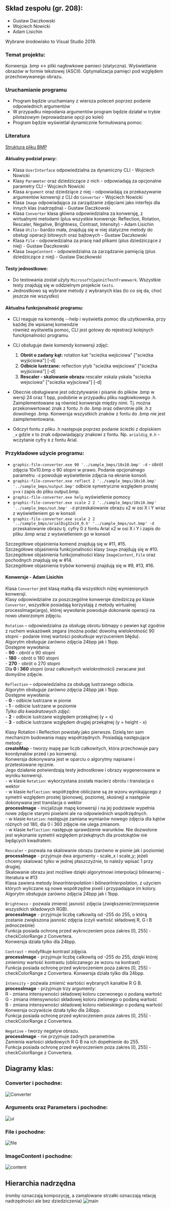 ## Skład zespołu (gr. 208):
* Gustaw Daczkowski
* Wojciech Nowicki
* Adam Lisichin

Wybrane środowisko to Visual Studio 2019.

### Temat projektu:
Konwersja .bmp <-> pliki nagłowkowe pamieci (statyczna).
Wyświetlanie obrazów w formie tekstowej (ASCII).
Optymalizacja pamięci pod względem przechowywanego obrazu.


### Uruchamianie programu
* Program będzie uruchamiany z wiersza poleceń poprzez podanie odpowiednich argumentów
* W przypadku niepodania argumentów program będzie działał w trybie pilotażowym (wprowadzanie opcji po kolei)
* Program będzie wyświetlał dynamicznie formułowaną pomoc.


### Literatura

 [Struktura pliku BMP](http://www.ue.eti.pg.gda.pl/fpgalab/zadania.spartan3/zad_vga_struktura_pliku_bmp_en.html)


#### Aktualny podział pracy:
* Klasa `UserInterface` odpowiedzialna za dynamiczny CLI - Wojciech Nowicki
* Klasy `Parameter` oraz dziedziczące z nich - odpowiadają za opcjonalne parametry CLI - Wojciech Nowicki
* Klasa `Argument` oraz dziedziące z niej - odpowiadają za przekazywanie argumentów konwersji z CLI do `Converter` - Wojciech Nowicki
* Klasa `Image` odpowiadająca za zarządzanie zdjęciami jako interfejs dla innych klas (nadrzędna) - Gustaw Daczkowski
* Klasa `Converter` klasa główna odpowiedzialna za konwersję, z wirtualnymi metodami (plus wszystkie konwersje: Reflection, Rotation, Rescaler, Negative, Brightness, Contrast, Intensity) - Adam Lisichin
* Klasa `Utils`- bardzo mała, znajdują się w niej statyczne metody do obsługi operacji bitowych oraz bajtowych - Gustaw Daczkowski
* Klasa `File` - odpowiedzialna za pracę nad plikami (plus dziedziczące z niej) - Gustaw Daczkowski
* Klasa `ImageContent` - odpowiedzialna za zarządzanie pamięcią (plus dziedziczące z niej) - Gustaw Daczkowski


#### Testy jednostkowe:
* Do testowania został użyty `MicrosoftCppUnitTestFramework`. Wszystkie testy znajdują się w oddzielnym projekcie `tests`.
* Jednostkowo są wybrane metody z wybranych klas (to co się da, choć jeszcze nie wszystko)

#### Aktualna funkcjonalność programu:
* CLI reaguje na komendę --help i wyświetla pomoc dla użytkownika, przy każdej źle wpisanej komendzie  
również wyśtwietla pomoc, CLI jest gotowy do rejestracji kolejnych funckjonalności programu.
* CLI obsługuje dwie komendy konwersji zdjęć:
    1. **Obrót o zadany kąt:** rotation kat "scieżka wejściowa" ["scieżka wyjściowa"] [-d]
    2. **Odbicie lustrzane:**  reflection ytyb "scieżka wejściowa" ["ścieżka wyjściowa"] [-d]
    3. **Rescaler - skalowanie obrazu** rescaler xskala yskala "sciezka wejsciowa" ["sciezka wyjsciowa"] [-d] 

    

* Obecnie obsługiwane jest odczytywanie i pisanie do plików .bmp w wersji 24 oraz 1 bpp, podobnie w przypadku pliku nagłowkowego .h. Zaimplementowane są również konwersje między nimi.
Tj. można przekonwertować znak z fontu .h do .bmp oraz odwrotnie plik .h z dowolnego .bmp. Konwersja wszystkich znaków z fontu do .bmp nie jest zaimplementowana.
* Odczyt fontu z pliku .h następuje poprzez podanie ścieżki z dopiskiem `_x` gdzie x to znak odpowiadający znakowi z fontu. Np. `arialdig_0.h` - wczytanie cyfry `0` z fontu Arial.


### Przykładowe użycie programu:
* `graphic-file-converter.exe 90 '../sample_bmps/10x10.bmp' -d` - obrót zdjęcia 10x10.bmp o 90 stopni w prawo.
Podanie opcjonalnego parametru `-d` powoduje wyświetlenie zdjęcia na ekranie konsoli.
* `graphic-file-converter.exe reflect 2 '../sample_bmps/10x10.bmp' '../sample_bmps/output.bmp'` odbicie symetryczne względem prostej y=x i zapis do pliku output.bmp.
* `graphic-file-converter.exe help` wyświetlenie pomocy
* `graphic-file-converter.exe scale 2 2 '../sample_bmps/10x10.bmp' '../sample_bmps/out.bmp' -d` przeskalowanie obrazu x2 w osi X i Y wraz z wyświetleniem go w konsoli
* `graphic-file-converter.exe scale 2 2 '../sample_bmps/arialDig32x24_0.h' '../sample_bmps/out.bmp' -d` przeskalowanie obrazu tj. cyfry 0 z fontu Arial x2 w osi X i Y i zapis do pliku .bmp wraz z wyświetleniem go
w konsoli

Szczegółowe objaśnienia komend znajdują się w #11, #15.  
Szczegółowe objaśnienia funkcjonalności klasy `Image` znajdują się w #10.  
Szczegółowe objaśnienia funkcjonalności klasy `ImageContent`, `File` oraz pochodnych znajdują się w #14.  
Szczegółowe objaśnienia trybów konwersji znajdują się w #9, #13, #16.

#### Konwersje - Adam Lisichin
Klasa `Converter` jest klasą matką dla wszystkich niżej wymienionych konwersji.  
Klasy odpowiedzialne za poszczególne konwersje dziedziczą po klasie `Converter`, wszystkie posiadają korzystają z metody wirtualnej processImage(args), której wywołanie powoduje dokonanie operacji na nowo utworzonym zdjęciu.  

`Rotation` – odpowiedzialna za obsługę obrotu bitmapy o pewien kąt zgodnie z ruchem wskazówek zegara (można podać dowolną wielokrotność 90 stopni - podanie innej wartości poskutkuje wyrzuceniem błędu).  
    Algorytm obsługuje zarówno zdjęcia 24bpp jak i 1bpp.  
    Dostępne wywołania:  
    - **90** - obrót o 90 stopni  
    - **180** - obrót o 180 stopni  
    - **270** - obrót o 270 stopni  
    Dla **0** i **360** stopni (oraz całkowitych wielokrotności) zwracane jest domyślne zdjęcie.  

`Reflection` – odpowiedzialna za obsługę lustrzanego odbicia.  
    Algorytm obsługuje zarówno zdjęcia 24bpp jak i 1bpp.  
    Dostępne wywołania:  
    - **0** - odbicie lustrzane w pionie  
    - **1** - odbicie lustrzane w poziomie    
    *Tylko dla kwadratowych zdjęć:*  
    - **2** - odbicie lustrzane względem przekątnej (y = x)  
    - **3** - odbicie lustrzane względem drugiej przekątnej (y = height - x)    

Klasy Rotation i Reflection powstały jako pierwsze. Dzielą ten sam mechanizm budowania mapy współrzędnych. Posiadają następujące metody:  
    **createMap** - tworzy mapę par liczb całkowitych, która przechowuje pary koordynatów przed i po konwersji.  
    Konwersja dokonywana jest w oparciu o algorytmy napisane i przetestowane ręcznie.  
    Jego działanie potwierdzają testy jednostkowe i obrazy wygenerowane w wyniku konwersji.  
    - w klasie `Rotation`: wykorzystana została macierz obrotu i translacja o wektor  
    - w klasie `Reflection`: współrzędne obliczane są ze wzoru wynikającego z symetrii względem prostej (pionowej, poziomej, skośnej) a następnie dokonywana jest translacja o wektor  
    **processImage** - inicjalizuje mapę konwersji i na jej podstawie wypełnia nowe zdjęcie starymi pixelami ale na odpowiednich współrzędnych.  
    - w klasie `Rotation`: następuje zamiana wymiarów nowego zdjęcia dla kątów różnych od 180, dla 0 i 360 zdjęcie nie ulega zmianom.  
    - w klasie `Reflection`: następuje sprawdzenie warunków. Nie dozwolone jest wykonanie symetrii względem przekątnych dla prostokątów nie będących kwadratem.  

`Rescaler` - pozwala na skalowanie obrazu (zarówno w pionie jak i poziomie)  
    **processImage** - przyjmuje dwa argumenty - scale_x i scale_y; jeżeli chcemy skalować tylko w jednej płaszczyźnie, to należy wpisać 1 przy drugiej.  
    Skalowanie obrazu jest możliwe dzięki algorytmowi interpolacji bilinearnej - literatura w #13  
    Klasa zawiera metody *linearInterpolation* i *bilinearInterpolation*, z użyciem których wyliczane są nowe współrzędne pixeli i przypadające im kolory.  
    Algorytm obsługuje zarówno zdjęcia 24bpp jak i 1bpp.  

`Brightness` - pozwala zmienić jasność zdjęcia (zwiększenie/zmniejszenie wszystkich składowych RGB).  
    **processImage**  - przyjmuje liczbę całkowitą od -255 do 255, o którą zostanie zwiększona jasność zdjęcia (czyli wartość składowej R, G i B jednocześnie)  
    Funkcja posiada ochronę przed wykroczeniem poza zakres [0, 255] - checkColorRange z Convertera.  
    Konwersja działa tylko dla 24bpp.  

`Contrast` - modyfikuje kontrast zdjęcia.  
    **processImage**  - przyjmuje liczbę calkowitą od -255 do 255, dzięki której zmienimy wartość kontrastu (obliczanego ze wzoru na kontrast)  
    Funkcja posiada ochronę przed wykroczeniem poza zakres [0, 255] - checkColorRange z Convertera.
    Konwersja działa tylko dla 24bpp.  

`Intensity` - pozwala zmienić wartości wybranych kanałów R G B.  
    **processImage**  - przyjmuje trzy argumenty:    
    R - zmiana intensywności składowej koloru czerwonego o podaną wartość  
    G - zmiana intensywności składowej koloru zielonego o podaną wartość   
    B - zmiana intensywności składowej koloru niebieskiego o podaną wartość  
    Konwersja oczywiście działa tylko dla 24bpp.  
    Funkcja posiada ochronę przed wykroczeniem poza zakres [0, 255] - checkColorRange z Convertera.  

`Negative` - tworzy negatyw obrazu.  
    **processImage**  - nie przyjmuje żadnych parametrów.  
    Zamienia wartości składowych R G B na ich dopełnienie do 255.  
    Funkcja posiada ochronę przed wykroczeniem poza zakres [0, 255] - checkColorRange z Convertera.  


## Diagramy klas:
### Converter i pochodne:
![Converter](class_diagrams/ClassDiagramAdam2.png)

### Arguments oraz Parameters i pochodne:
![ui](class_diagrams/class_diag_wojtek.png)

### File i pochodne:
![file](class_diagrams/file_diag.png)

### ImageContent i pochodne:
![content](class_diagrams/image_content_diag.png)

## Hierarchia nadrzędna 
(romby oznaczają kompozycję, a zamalowane strzałki oznaczają relację nadrzędności ale bez dziedziczenia)
![main](class_diagrams/main_diag_corr.png)

